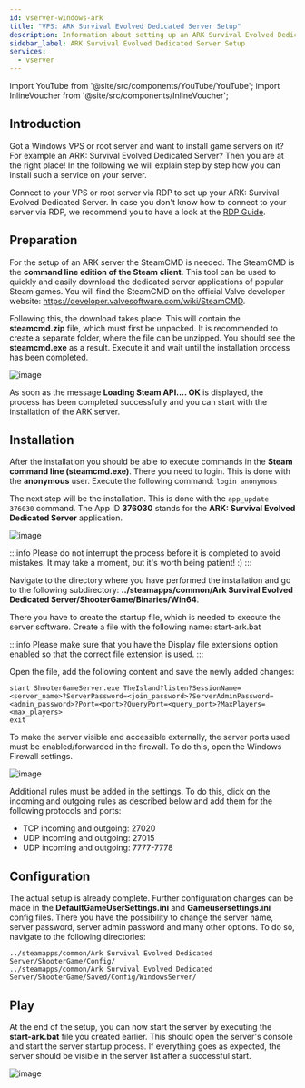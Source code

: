 ```yaml
---
id: vserver-windows-ark
title: "VPS: ARK Survival Evolved Dedicated Server Setup"
description: Information about setting up an ARK Survival Evolved Dedicated Server on a VPS/Root server - ZAP-Hosting.com documentation
sidebar_label: ARK Survival Evolved Dedicated Server Setup
services:
  - vserver
---
```


import YouTube from '@site/src/components/YouTube/YouTube';
import InlineVoucher from '@site/src/components/InlineVoucher';


## Introduction
Got a Windows VPS or root server and want to install game servers on it? For example an ARK: Survival Evolved Dedicated Server? Then you are at the right place! In the following we will explain step by step how you can install such a service on your server.

<YouTube videoId="YOz_SqsUkg4" title="ARK: Survival Evolved Dedicated Server Setup on Windows VPS" description="Feel like you understand better when you see things in action?  We’ve got you! Dive into our video that breaks it all down for you. Whether you're in a rush or just prefer to soak up information in the most engaging way possible!"/>

Connect to your VPS or root server via RDP to set up your ARK: Survival Evolved Dedicated Server. In case you don't know how to connect to your server via RDP, we recommend you to have a look at the [RDP Guide](vserver-windows-userdp.md).

<InlineVoucher />

## Preparation

For the setup of an ARK server the SteamCMD is needed. The SteamCMD is the **command line edition of the Steam client**. This tool can be used to quickly and easily download the dedicated server applications of popular Steam games. You will find the SteamCMD on the official Valve developer website: https://developer.valvesoftware.com/wiki/SteamCMD. 

Following this, the download takes place. This will contain the **steamcmd.zip** file, which must first be unpacked. It is recommended to create a separate folder, where the file can be unzipped. You should see the **steamcmd.exe** as a result. Execute it and wait until the installation process has been completed.

![image](https://user-images.githubusercontent.com/26007280/217031479-b5d426d0-f663-4994-af23-4a6df4f6f98e.png)

As soon as the message **Loading Steam API.... OK** is displayed, the process has been completed successfully and you can start with the installation of the ARK server.



## Installation

After the installation you should be able to execute commands in the **Steam command line (steamcmd.exe)**. There you need to login. This is done with the **anonymous** user. Execute the following command: `login anonymous`

The next step will be the installation. This is done with the `app_update 376030` command. The App ID **376030** stands for the **ARK: Survival Evolved Dedicated Server** application.

![image](https://user-images.githubusercontent.com/26007280/217031501-05497159-0d11-40a5-ab64-b6ab5a053b22.png)



:::info
Please do not interrupt the process before it is completed to avoid mistakes. It may take a moment, but it's worth being patient! :)
:::



Navigate to the directory where you have performed the installation and go to the following subdirectory: **../steamapps/common/Ark Survival Evolved Dedicated Server/ShooterGame/Binaries/Win64**.

There you have to create the startup file, which is needed to execute the server software. Create a file with the following name: start-ark.bat

:::info
Please make sure that you have the Display file extensions option enabled so that the correct file extension is used.
:::

Open the file, add the following content and save the newly added changes:

```
start ShooterGameServer.exe TheIsland?listen?SessionName=<server_name>?ServerPassword=<join_password>?ServerAdminPassword=<admin_password>?Port=<port>?QueryPort=<query_port>?MaxPlayers=<max_players>
exit
```



To make the server visible and accessible externally, the server ports used must be enabled/forwarded in the firewall. To do this, open the Windows Firewall settings.

![image](https://user-images.githubusercontent.com/26007280/217031552-cda356f4-60cd-48fd-bd9d-741c4f60f76f.png)


Additional rules must be added in the settings. To do this, click on the incoming and outgoing rules as described below and add them for the following protocols and ports:

- TCP incoming and outgoing: 27020
- UDP incoming and outgoing: 27015
- UDP incoming and outgoing: 7777-7778



## Configuration

The actual setup is already complete. Further configuration changes can be made in the **DefaultGameUserSettings.ini** and **Gameusersettings.ini** config files. There you have the possibility to change the server name, server password, server admin password and many other options. To do so, navigate to the following directories:

```
../steamapps/common/Ark Survival Evolved Dedicated Server/ShooterGame/Config/
../steamapps/common/Ark Survival Evolved Dedicated Server/ShooterGame/Saved/Config/WindowsServer/
```



## Play

At the end of the setup, you can now start the server by executing the **start-ark.bat** file you created earlier. This should open the server's console and start the server startup process. If everything goes as expected, the server should be visible in the server list after a successful start.

![image](https://user-images.githubusercontent.com/26007280/217031649-cd79ec81-a38f-4ddf-8fae-0215aa1674d6.png)
